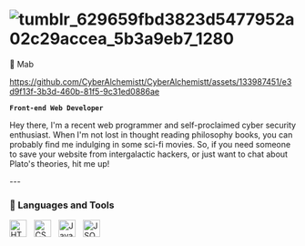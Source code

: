 # ![tumblr_629659fbd3823d5477952a02c29accea_5b3a9eb7_1280](https://github.com/CyberAlchemistt/CyberAlchemistt/assets/133987451/068586d1-28f9-4da1-b61a-204e289343e3)

👾 Mab

https://github.com/CyberAlchemistt/CyberAlchemistt/assets/133987451/e3d9f13f-3b3d-460b-81f5-9c31ed0886ae



**`Front-end Web Developer`**

<p>Hey there, I'm a recent web programmer and self-proclaimed cyber security enthusiast. When I'm not lost in thought reading philosophy books, you can probably find me indulging in some sci-fi movies. So, if you need someone to save your website from intergalactic hackers, or just want to chat about Plato's theories, hit me up!</p>
---

### 🧰 Languages and Tools

<img align="left" alt="HTML" width="30px" style="padding-right:10px;" src="https://cdn.jsdelivr.net/gh/devicons/devicon/icons/html5/html5-plain.svg" />
<img align="left" alt="CSS" width="30px" style="padding-right:10px;" src="https://cdn.jsdelivr.net/gh/devicons/devicon/icons/css3/css3-plain.svg" />
<img align="left" alt="JavaScript" width="30px" style="padding-right:10px;" src="https://cdn.jsdelivr.net/gh/devicons/devicon/icons/javascript/javascript-plain.svg" />
<img align="left" alt="JSON" width="30px" style="padding-right:10px;" src="https://upload.wikimedia.org/wikipedia/commons/c/c9/JSON_vector_logo.svg" />
